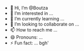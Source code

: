 - 👋 Hi, I’m @Boutza
- 👀 I’m interested in ...
- 🌱 I’m currently learning ...
- 💞️ I’m looking to collaborate on ...
- 📫 How to reach me ...
- 😄 Pronouns: ...
- ⚡ Fun fact: ...
bgh'

<!---
Boutza/Boutza is a ✨ special ✨ repository because its `README.md` (this file) appears on your GitHub profile.
You can click the Preview link to take a look at your changes.
--->
